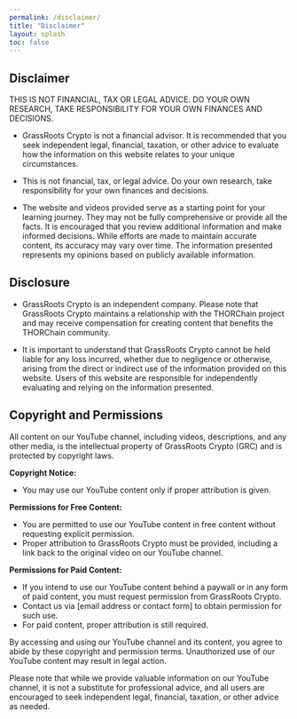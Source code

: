 ```yaml
---
permalink: /disclaimer/
title: "Disclaimer"
layout: splash
toc: false
---
```


## Disclaimer

THIS IS NOT FINANCIAL, TAX OR LEGAL ADVICE. DO YOUR OWN RESEARCH, TAKE RESPONSIBILITY FOR YOUR OWN FINANCES AND DECISIONS.

- GrassRoots Crypto is not a financial advisor. It is recommended that you seek independent legal, financial, taxation, or other advice to evaluate how the information on this website relates to your unique circumstances.

- This is not financial, tax, or legal advice. Do your own research, take responsibility for your own finances and decisions.

- The website and videos provided serve as a starting point for your learning journey. They may not be fully comprehensive or provide all the facts. It is encouraged that you review additional information and make informed decisions. While efforts are made to maintain accurate content, its accuracy may vary over time. The information presented represents my opinions based on publicly available information.

## Disclosure

- GrassRoots Crypto is an independent company. Please note that GrassRoots Crypto maintains a relationship with the THORChain project and may receive compensation for creating content that benefits the THORChain community.

- It is important to understand that GrassRoots Crypto cannot be held liable for any loss incurred, whether due to negligence or otherwise, arising from the direct or indirect use of the information provided on this website. Users of this website are responsible for independently evaluating and relying on the information presented.

## Copyright and Permissions

All content on our YouTube channel, including videos, descriptions, and any other media, is the intellectual property of GrassRoots Crypto (GRC) and is protected by copyright laws.

**Copyright Notice:**

- You may use our YouTube content only if proper attribution is given.

**Permissions for Free Content:**

- You are permitted to use our YouTube content in free content without requesting explicit permission.
- Proper attribution to GrassRoots Crypto must be provided, including a link back to the original video on our YouTube channel.

**Permissions for Paid Content:**

- If you intend to use our YouTube content behind a paywall or in any form of paid content, you must request permission from GrassRoots Crypto.
- Contact us via [email address or contact form] to obtain permission for such use.
- For paid content, proper attribution is still required.

By accessing and using our YouTube channel and its content, you agree to abide by these copyright and permission terms. Unauthorized use of our YouTube content may result in legal action.

Please note that while we provide valuable information on our YouTube channel, it is not a substitute for professional advice, and all users are encouraged to seek independent legal, financial, taxation, or other advice as needed.
